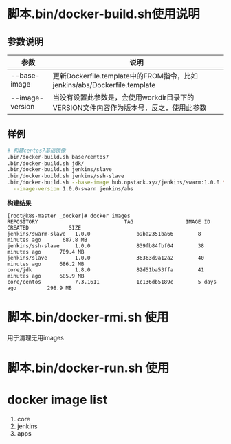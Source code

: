 # 脚本.bin/docker-build.sh使用说明

## 参数说明

| 参数  | 说明 |
|------|------|
| --base-image | 更新Dockerfile.template中的FROM指令，比如jenkins/abs/Dockerfile.template |
| --image-version | 当没有设置此参数是，会使用workdir目录下的VERSION文件内容作为版本号，反之，使用此参数 |

## 样例
```bash
# 构建centos7基础镜像
.bin/docker-build.sh base/centos7
.bin/docker-build.sh jdk/
.bin/docker-build.sh jenkins/slave
.bin/docker-build.sh jenkins/ssh-slave
.bin/docker-build.sh --base-image hub.opstack.xyz/jenkins/swarm:1.0.0 \
  --image-version 1.0.0-swarn jenkins/abs
```
**构建结果**
```
[root@k8s-master _docker]# docker images
REPOSITORY                            TAG                 IMAGE ID            CREATED             SIZE
jenkins/swarm-slave   1.0.0               b9ba2351ba66        8 minutes ago       687.8 MB
jenkins/ssh-slave     1.0.0               839fb84fbf04        38 minutes ago      709.4 MB
jenkins/slave         1.0.0               36363d9a12a2        40 minutes ago      686.2 MB
core/jdk              1.8.0               82d51ba53ffa        41 minutes ago      685.9 MB
core/centos           7.3.1611            1c136db5189c        5 days ago          298.9 MB
```

# 脚本.bin/docker-rmi.sh 使用

用于清理无用images

# 脚本.bin/docker-run.sh 使用

# docker image list

1. core
2. jenkins
3. apps
